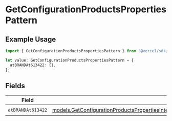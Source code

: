 # GetConfigurationProductsPropertiesPattern

## Example Usage

```typescript
import { GetConfigurationProductsPropertiesPattern } from "@vercel/sdk/models/getconfigurationproductsop.js";

let value: GetConfigurationProductsPropertiesPattern = {
  atBRANDAt613422: {},
};
```

## Fields

| Field                                                                                                                                                                                                                                          | Type                                                                                                                                                                                                                                           | Required                                                                                                                                                                                                                                       | Description                                                                                                                                                                                                                                    |
| ---------------------------------------------------------------------------------------------------------------------------------------------------------------------------------------------------------------------------------------------- | ---------------------------------------------------------------------------------------------------------------------------------------------------------------------------------------------------------------------------------------------- | ---------------------------------------------------------------------------------------------------------------------------------------------------------------------------------------------------------------------------------------------- | ---------------------------------------------------------------------------------------------------------------------------------------------------------------------------------------------------------------------------------------------- |
| `atBRANDAt613422`                                                                                                                                                                                                                              | [models.GetConfigurationProductsPropertiesIntegrationsResponse200ApplicationJSONResponseBodyProductsAtBRANDAt613422](../models/getconfigurationproductspropertiesintegrationsresponse200applicationjsonresponsebodyproductsatbrandat613422.md) | :heavy_check_mark:                                                                                                                                                                                                                             | N/A                                                                                                                                                                                                                                            |